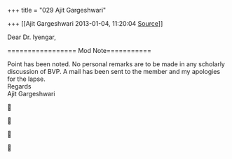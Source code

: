 +++
title = "029 Ajit Gargeshwari"

+++
[[Ajit Gargeshwari	2013-01-04, 11:20:04 [Source](https://groups.google.com/g/bvparishat/c/61H1QsFqBX4)]]



Dear Dr. Iyengar,  
  
================= Mod Note===========  
  
Point has been noted. No personal remarks are to be made in any scholarly discussion of BVP. A mail has been sent to the member and my apologies for the lapse.  
Regards  
Ajit Gargeshwari  
  
  










